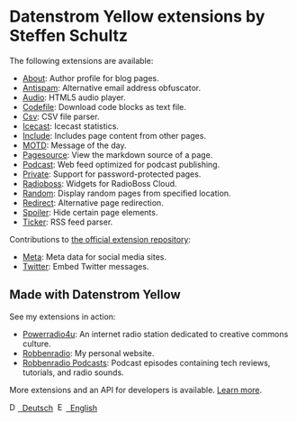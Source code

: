 # Datenstrom Yellow extensions by Steffen Schultz

The following extensions are available: 

* [About](https://github.com/schulle4u/yellow-extensions-schulle4u/tree/master/about): 
  Author profile for blog pages.
* [Antispam](https://github.com/schulle4u/yellow-extensions-schulle4u/tree/master/antispam): 
  Alternative email address obfuscator.
* [Audio](https://github.com/schulle4u/yellow-extensions-schulle4u/tree/master/audio): 
  HTML5 audio player.
* [Codefile](https://github.com/schulle4u/yellow-extensions-schulle4u/tree/master/codefile): 
  Download code blocks as text file.
* [Csv](https://github.com/schulle4u/yellow-extensions-schulle4u/tree/master/csv): 
  CSV file parser.
* [Icecast](https://github.com/schulle4u/yellow-extensions-schulle4u/tree/master/icecast): 
  Icecast statistics.
* [Include](https://github.com/schulle4u/yellow-extensions-schulle4u/tree/master/include): 
  Includes page content from other pages.
* [MOTD](https://github.com/schulle4u/yellow-extensions-schulle4u/tree/master/motd): 
  Message of the day.
* [Pagesource](https://github.com/schulle4u/yellow-extensions-schulle4u/tree/master/pagesource): 
  View the markdown source of a page.
* [Podcast](https://github.com/schulle4u/yellow-extensions-schulle4u/tree/master/podcast): 
  Web feed optimized for podcast publishing.
* [Private](https://github.com/schulle4u/yellow-extensions-schulle4u/tree/master/private): 
  Support for password-protected pages.
* [Radioboss](https://github.com/schulle4u/yellow-extensions-schulle4u/tree/master/radioboss): 
  Widgets for RadioBoss Cloud.
* [Random](https://github.com/schulle4u/yellow-extensions-schulle4u/tree/master/random): 
  Display random pages from specified location.
* [Redirect](https://github.com/schulle4u/yellow-extensions-schulle4u/tree/master/redirect): 
  Alternative page redirection.
* [Spoiler](https://github.com/schulle4u/yellow-extensions-schulle4u/tree/master/spoiler): 
  Hide certain page elements.
* [Ticker](https://github.com/schulle4u/yellow-extensions-schulle4u/tree/master/ticker): 
  RSS feed parser.

Contributions to [the official extension repository](https://github.com/datenstrom/yellow-extensions):

* [Meta](https://github.com/datenstrom/yellow-extensions/tree/master/source/meta): 
  Meta data for social media sites.
* [Twitter](https://github.com/datenstrom/yellow-extensions/tree/master/source/twitter): 
  Embed Twitter messages.

## Made with Datenstrom Yellow

See my extensions in action:

* [Powerradio4u](https://powerradio4u.de): 
  An internet radio station dedicated to creative commons culture.
* [Robbenradio](https://robbenradio.de): 
  My personal website.
* [Robbenradio Podcasts](https://podcast.robbenradio.de): 
  Podcast episodes containing tech reviews, tutorials, and radio sounds.

More extensions and an API for developers is available. [Learn more](https://datenstrom.se/yellow/help/).

<p>
<a href="README-de.md"><img src="https://raw.githubusercontent.com/datenstrom/yellow-extensions/master/source/help/language-de.png" width="15" height="15" alt="Deutsch">&nbsp; Deutsch</a>&nbsp;
<a href="README.md"><img src="https://raw.githubusercontent.com/datenstrom/yellow-extensions/master/source/help/language-en.png" width="15" height="15" alt="English">&nbsp; English</a>&nbsp;
</p>
